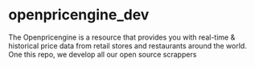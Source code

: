 # openpricengine_dev
The Openpricengine is a resource that provides you with real-time &amp; historical price data from retail stores and restaurants around the world. One this repo, we develop all our open source scrappers
